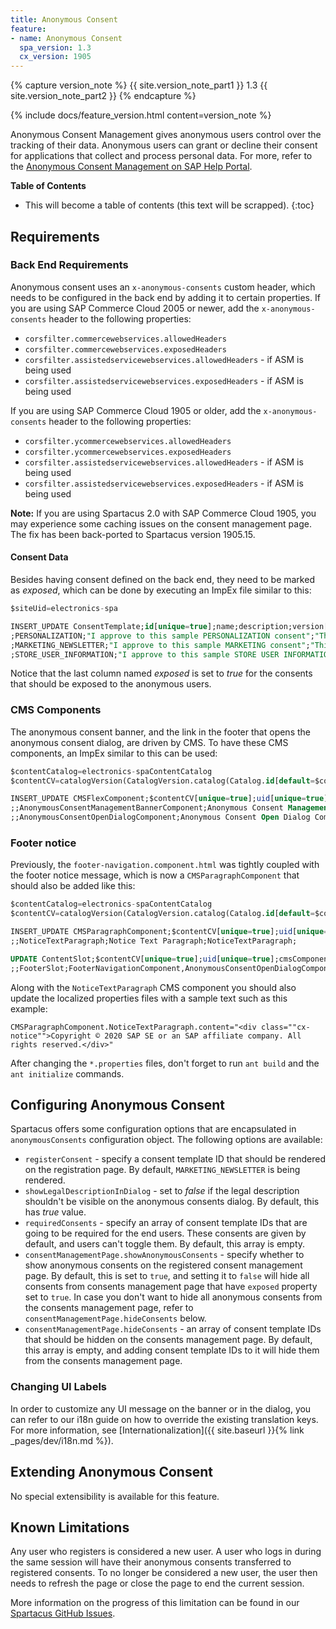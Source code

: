 ```yaml
---
title: Anonymous Consent
feature:
- name: Anonymous Consent
  spa_version: 1.3
  cx_version: 1905
---
```


{% capture version_note %}
{{ site.version_note_part1 }} 1.3 {{ site.version_note_part2 }}
{% endcapture %}

{% include docs/feature_version.html content=version_note %}

Anonymous Consent Management gives anonymous users control over the tracking of their data. Anonymous users can grant or decline their consent for applications that collect and process personal data. For more, refer to the [Anonymous Consent Management on SAP Help Portal](https://help.sap.com/viewer/9d346683b0084da2938be8a285c0c27a/latest/en-US/a9f387f70d484c19971aca001dc71bc5.html?q=anonymous%20consent).

**Table of Contents**

- This will become a table of contents (this text will be scrapped).
{:toc}

## Requirements

### Back End Requirements

Anonymous consent uses an `x-anonymous-consents` custom header, which needs to be configured in the back end by adding it to certain properties. If you are using SAP Commerce Cloud 2005 or newer, add the `x-anonymous-consents` header to the following properties:

- `corsfilter.commercewebservices.allowedHeaders`
- `corsfilter.commercewebservices.exposedHeaders`
- `corsfilter.assistedservicewebservices.allowedHeaders` - if ASM is being used
- `corsfilter.assistedservicewebservices.exposedHeaders` - if ASM is being used

If you are using SAP Commerce Cloud 1905 or older, add the `x-anonymous-consents` header to the following properties:

- `corsfilter.ycommercewebservices.allowedHeaders`
- `corsfilter.ycommercewebservices.exposedHeaders`
- `corsfilter.assistedservicewebservices.allowedHeaders` - if ASM is being used
- `corsfilter.assistedservicewebservices.exposedHeaders` - if ASM is being used

**Note:** If you are using Spartacus 2.0 with SAP Commerce Cloud 1905, you may experience some caching issues on the consent management page. The fix has been back-ported to Spartacus version 1905.15.

#### Consent Data

Besides having consent defined on the back end, they need to be marked as _exposed_, which can be done by executing an ImpEx file similar to this:

```sql
$siteUid=electronics-spa

INSERT_UPDATE ConsentTemplate;id[unique=true];name;description;version[unique=true];baseSite(uid)[unique=true,default=$siteUid];exposed
;PERSONALIZATION;"I approve to this sample PERSONALIZATION consent";"This is a sample personalization consent description that will need to be updated or replaced.";0;;true
;MARKETING_NEWSLETTER;"I approve to this sample MARKETING consent";"This is a sample marketing consent description that will need to be updated or replaced, based on the valid registration consent required.";0;;true
;STORE_USER_INFORMATION;"I approve to this sample STORE USER INFORMATION consent";"This is a sample store user information consent description that will need to be updated or replaced.";0;;true
```

Notice that the last column named _exposed_ is set to _true_ for the consents that should be exposed to the anonymous users.

### CMS Components

The anonymous consent banner, and the link in the footer that opens the anonymous consent dialog, are driven by CMS. To have these CMS components, an ImpEx similar to this can be used:

```sql
$contentCatalog=electronics-spaContentCatalog
$contentCV=catalogVersion(CatalogVersion.catalog(Catalog.id[default=$contentCatalog]),CatalogVersion.version[default=Staged])[default=$contentCatalog:Staged]

INSERT_UPDATE CMSFlexComponent;$contentCV[unique=true];uid[unique=true];name;flexType;&componentRef;restrictions(uid,$contentCV)
;;AnonymousConsentManagementBannerComponent;Anonymous Consent Management Banner Component;AnonymousConsentManagementBannerComponent;AnonymousConsentManagementBannerComponent;anonymousUserRestriction
;;AnonymousConsentOpenDialogComponent;Anonymous Consent Open Dialog Component;AnonymousConsentOpenDialogComponent;AnonymousConsentOpenDialogComponent;anonymousUserRestriction
```

### Footer notice

Previously, the `footer-navigation.component.html` was tightly coupled with the footer notice message, which is now a `CMSParagraphComponent` that should also be added like this:

```sql
$contentCatalog=electronics-spaContentCatalog
$contentCV=catalogVersion(CatalogVersion.catalog(Catalog.id[default=$contentCatalog]),CatalogVersion.version[default=Staged])[default=$contentCatalog:Staged]

INSERT_UPDATE CMSParagraphComponent;$contentCV[unique=true];uid[unique=true];name;&componentRef;
;;NoticeTextParagraph;Notice Text Paragraph;NoticeTextParagraph;

UPDATE ContentSlot;$contentCV[unique=true];uid[unique=true];cmsComponents(uid, $contentCV)
;;FooterSlot;FooterNavigationComponent,AnonymousConsentOpenDialogComponent,NoticeTextParagraph,AnonymousConsentManagementBannerComponent
```

Along with the `NoticeTextParagraph` CMS component you should also update the localized properties files with a sample text such as this example:

```properties
CMSParagraphComponent.NoticeTextParagraph.content="<div class=""cx-notice"">Copyright © 2020 SAP SE or an SAP affiliate company. All rights reserved.</div>"
```

After changing the `*.properties` files, don't forget to run `ant build` and the `ant initialize` commands.

## Configuring Anonymous Consent

Spartacus offers some configuration options that are encapsulated in `anonymousConsents` configuration object. The following options are available:

- `registerConsent` - specify a consent template ID that should be rendered on the registration page. By default, `MARKETING_NEWSLETTER` is being rendered.
- `showLegalDescriptionInDialog` - set to _false_ if the legal description shouldn't be visible on the anonymous consents dialog. By default, this has _true_ value.
- `requiredConsents` - specify an array of consent template IDs that are going to be required for the end users. These consents are given by default, and users can't toggle them. By default, this array is empty.
- `consentManagementPage.showAnonymousConsents` - specify whether to show anonymous consents on the registered consent management page. By default, this is set to `true`, and setting it to `false` will hide all consents from consents management page that have `exposed` property set to `true`. In case you don't want to hide all anonymous consents from the consents management page, refer to `consentManagementPage.hideConsents` below.
- `consentManagementPage.hideConsents` - an array of consent template IDs that should be hidden on the consents management page. By default, this array is empty, and adding consent template IDs to it will hide them from the consents management page.

### Changing UI Labels

In order to customize any UI message on the banner or in the dialog, you can refer to our i18n guide on how to override the existing translation keys. For more information, see [Internationalization]({{ site.baseurl }}{% link _pages/dev/i18n.md %}).

## Extending Anonymous Consent

No special extensibility is available for this feature.

## Known Limitations

Any user who registers is considered a new user. A user who logs in during the same session will have their anonymous consents transferred to registered consents. To no longer be considered a new user, the user then needs to refresh the page or close the page to end the current session.

More information on the progress of this limitation can be found in our [Spartacus GitHub Issues](https://github.com/SAP/spartacus/issues/6467).
